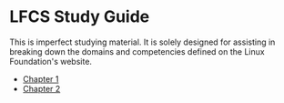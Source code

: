 # LFCS Study Guide

This is imperfect studying material. It is solely designed for assisting in breaking down the domains and competencies defined on the Linux Foundation's website.

* [Chapter 1](chapter1.md)
* [Chapter 2](chapter2.md)
